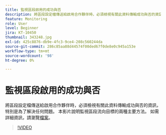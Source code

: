 ```yaml
---
title: 監視區段啟用的成功與否
description: 將區段設定檔傳送給啟用合作夥伴時，必須檢視有關此資料傳輸成功與否的資訊，尤其是如此…… （說明應該介於60到160個字元之間）
feature: Monitoring
role: User
level: Beginner
jira: KT-10450
thumbnail: 343248.jpg
exl-id: 425c8876-db9e-4fc3-9ce4-208c560244da
source-git-commit: 286c85aa88d44574f00ded67f0de8e0c945a153e
workflow-type: tm+mt
source-wordcount: '98'
ht-degree: 0%

---
```


# 監視區段啟用的成功與否

將區段設定檔傳送給啟用合作夥伴時，必須檢視有關此資料傳輸成功與否的資訊，特別是為了解決任何問題。 本影片說明監視區段流向目標的兩種主要方法。 如需詳細資訊，請瀏覽[檔案](https://experienceleague.adobe.com/docs/experience-platform/dataflows/ui/monitor-segments.html?lang=en)。

>[!VIDEO](https://video.tv.adobe.com/v/343248/?learn=on&enablevpops)

